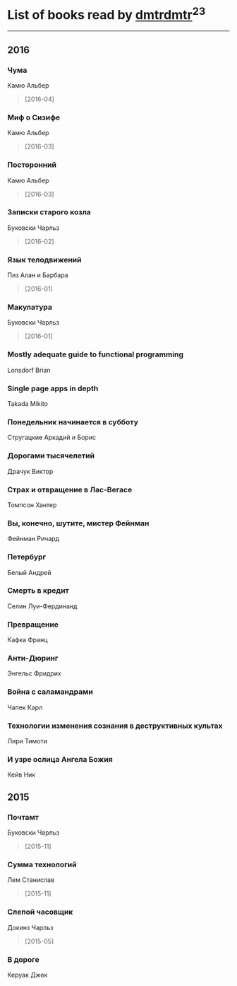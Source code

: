 # List of books read by [dmtrdmtr](http://vk.com/id12462836)<sup>23</sup>
---

## 2016

### Чума
Камю Альбер
> [2016-04] 


### Миф о Сизифе
Камю Альбер
> [2016-03] 


### Посторонний
Камю Альбер
> [2016-03] 


### Записки старого козла
Буковски Чарльз
> [2016-02] 


### Язык телодвижений
Пиз Алан и Барбара
> [2016-01] 


### Макулатура
Буковски Чарльз
> [2016-01] 


### Mostly adequate guide to functional programming
Lonsdorf Brian


### Single page apps in depth
Takada Mikito


### Понедельник начинается в субботу
Стругацкие Аркадий и Борис


### Дорогами тысячелетий
Драчук Виктор


### Страх и отвращение в Лас-Вегасе
Томпсон Хантер


### Вы, конечно, шутите, мистер Фейнман
Фейнман Ричард


### Петербург
Белый Андрей


### Смерть в кредит
Селин Луи-Фердинанд


### Превращение
Кафка Франц


### Анти-Дюринг
Энгельс Фридрих


### Война с саламандрами
Чапек Карл


### Технологии изменения сознания в деструктивных культах
Лири Тимоти


### И узре ослица Ангела Божия
Кейв Ник



## 2015

### Почтамт
Буковски Чарльз
> [2015-11] 


### Сумма технологий
Лем Станислав
> [2015-11] 


### Слепой часовщик
Докинз Чарльз
> [2015-05] 


### В дороге
Керуак Джек



